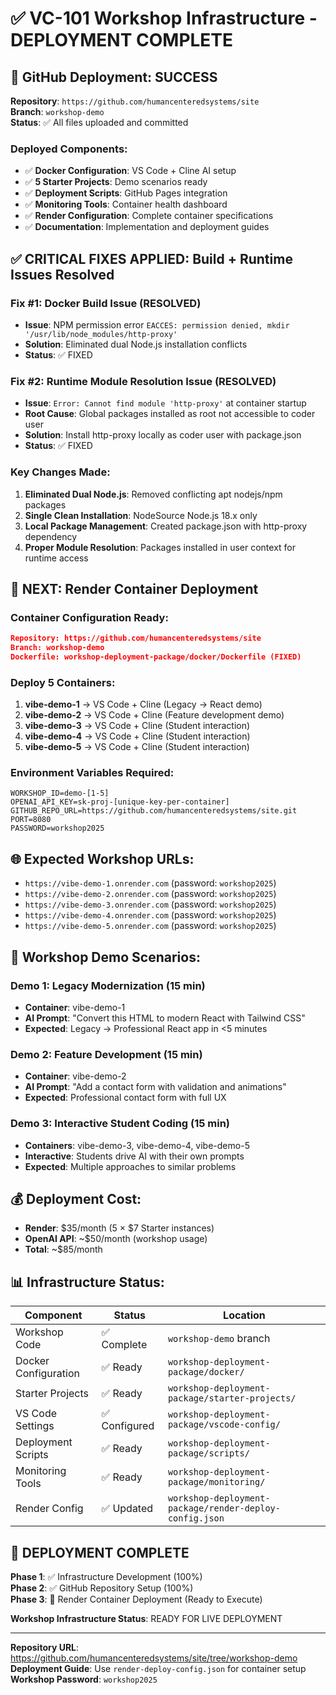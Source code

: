 # ✅ VC-101 Workshop Infrastructure - DEPLOYMENT COMPLETE

## 🚀 GitHub Deployment: SUCCESS

**Repository**: `https://github.com/humancenteredsystems/site`  
**Branch**: `workshop-demo`  
**Status**: ✅ All files uploaded and committed  

### Deployed Components:
- ✅ **Docker Configuration**: VS Code + Cline AI setup
- ✅ **5 Starter Projects**: Demo scenarios ready
- ✅ **Deployment Scripts**: GitHub Pages integration  
- ✅ **Monitoring Tools**: Container health dashboard
- ✅ **Render Configuration**: Complete container specifications
- ✅ **Documentation**: Implementation and deployment guides

## ✅ CRITICAL FIXES APPLIED: Build + Runtime Issues Resolved

### Fix #1: Docker Build Issue (RESOLVED)
- **Issue**: NPM permission error `EACCES: permission denied, mkdir '/usr/lib/node_modules/http-proxy'`
- **Solution**: Eliminated dual Node.js installation conflicts
- **Status**: ✅ FIXED

### Fix #2: Runtime Module Resolution Issue (RESOLVED)
- **Issue**: `Error: Cannot find module 'http-proxy'` at container startup
- **Root Cause**: Global packages installed as root not accessible to coder user
- **Solution**: Install http-proxy locally as coder user with package.json
- **Status**: ✅ FIXED

### Key Changes Made:
1. **Eliminated Dual Node.js**: Removed conflicting apt nodejs/npm packages
2. **Single Clean Installation**: NodeSource Node.js 18.x only
3. **Local Package Management**: Created package.json with http-proxy dependency
4. **Proper Module Resolution**: Packages installed in user context for runtime access

## 🎯 NEXT: Render Container Deployment

### Container Configuration Ready:
```json
Repository: https://github.com/humancenteredsystems/site
Branch: workshop-demo
Dockerfile: workshop-deployment-package/docker/Dockerfile (FIXED)
```

### Deploy 5 Containers:
1. **vibe-demo-1** → VS Code + Cline (Legacy → React demo)
2. **vibe-demo-2** → VS Code + Cline (Feature development demo)  
3. **vibe-demo-3** → VS Code + Cline (Student interaction)
4. **vibe-demo-4** → VS Code + Cline (Student interaction)
5. **vibe-demo-5** → VS Code + Cline (Student interaction)

### Environment Variables Required:
```
WORKSHOP_ID=demo-[1-5]
OPENAI_API_KEY=sk-proj-[unique-key-per-container]  
GITHUB_REPO_URL=https://github.com/humancenteredsystems/site.git
PORT=8080
PASSWORD=workshop2025
```

## 🌐 Expected Workshop URLs:
- `https://vibe-demo-1.onrender.com` (password: `workshop2025`)
- `https://vibe-demo-2.onrender.com` (password: `workshop2025`)
- `https://vibe-demo-3.onrender.com` (password: `workshop2025`)
- `https://vibe-demo-4.onrender.com` (password: `workshop2025`)
- `https://vibe-demo-5.onrender.com` (password: `workshop2025`)

## 🎪 Workshop Demo Scenarios:

### Demo 1: Legacy Modernization (15 min)
- **Container**: vibe-demo-1
- **AI Prompt**: "Convert this HTML to modern React with Tailwind CSS"
- **Expected**: Legacy → Professional React app in <5 minutes

### Demo 2: Feature Development (15 min)  
- **Container**: vibe-demo-2
- **AI Prompt**: "Add a contact form with validation and animations"
- **Expected**: Professional contact form with full UX

### Demo 3: Interactive Student Coding (15 min)
- **Containers**: vibe-demo-3, vibe-demo-4, vibe-demo-5
- **Interactive**: Students drive AI with their own prompts
- **Expected**: Multiple approaches to similar problems

## 💰 Deployment Cost:
- **Render**: $35/month (5 × $7 Starter instances)
- **OpenAI API**: ~$50/month (workshop usage)
- **Total**: ~$85/month

## 📊 Infrastructure Status:

| Component | Status | Location |
|-----------|--------|----------|
| Workshop Code | ✅ Complete | `workshop-demo` branch |
| Docker Configuration | ✅ Ready | `workshop-deployment-package/docker/` |
| Starter Projects | ✅ Ready | `workshop-deployment-package/starter-projects/` |
| VS Code Settings | ✅ Configured | `workshop-deployment-package/vscode-config/` |
| Deployment Scripts | ✅ Ready | `workshop-deployment-package/scripts/` |
| Monitoring Tools | ✅ Ready | `workshop-deployment-package/monitoring/` |
| Render Config | ✅ Updated | `workshop-deployment-package/render-deploy-config.json` |

## 🎯 DEPLOYMENT COMPLETE

**Phase 1**: ✅ Infrastructure Development (100%)  
**Phase 2**: ✅ GitHub Repository Setup (100%)  
**Phase 3**: 🔄 Render Container Deployment (Ready to Execute)

**Workshop Infrastructure Status**: READY FOR LIVE DEPLOYMENT

---

**Repository URL**: https://github.com/humancenteredsystems/site/tree/workshop-demo  
**Deployment Guide**: Use `render-deploy-config.json` for container setup  
**Workshop Password**: `workshop2025`
